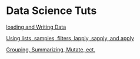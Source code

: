 # Data Science Tuts

[loading and Writing Data](https://htmlpreview.github.io/?https://github.com/jamesK1000011/RModule/blob/master/Intro-to-R-D2.html)

[Using lists, samples, filters, lapply, sapply, and apply](https://htmlpreview.github.io/?https://github.com/jamesK1000011/RModule/blob/master/Intro-to-R_D3.html)

[Grouping, Summarizing, Mutate, ect.](http://htmlpreview.github.io/?https://github.com/jamesK1000011/RModule/blob/master/Intro-to-R_D4.html)
